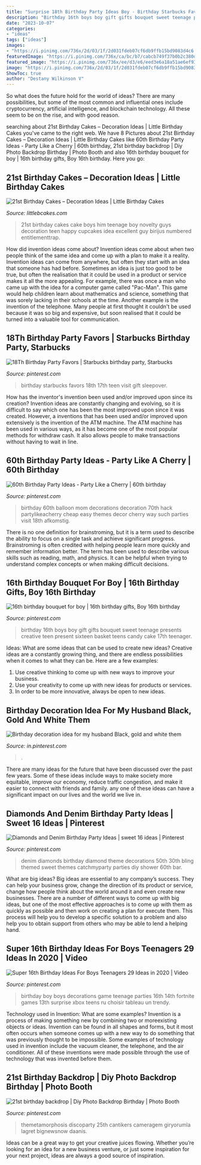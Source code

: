 ```yaml
---
title: "Surprise 18th Birthday Party Ideas Boy - Birthday Starbucks Favors 18th 17th Teen Visit Gift Sleepover"
description: "Birthday 16th boys boy gift gifts bouquet sweet teenage presents creative teen present sixteen basket teens candy cake 17th teenager"
date: "2023-10-07"
categories:
- "ideas"
tags: ["ideas"]
images:
- "https://i.pinimg.com/736x/2d/03/1f/2d031fdeb07cf6db9ffb15bd9083d4c6.jpg"
featuredImage: "https://i.pinimg.com/736x/ca/bc/b7/cabcb749f37b0b2c380df5ef29ae21cd.jpg"
featured_image: "https://i.pinimg.com/736x/ee/d3/e6/eed3e6a18a51ae6ef93db22267e77cc1.jpg"
image: "https://i.pinimg.com/736x/2d/03/1f/2d031fdeb07cf6db9ffb15bd9083d4c6.jpg"
ShowToc: true
author: "Destany Wilkinson V"
---
```



So what does the future hold for the world of ideas? There are many possibilities, but some of the most common and influential ones include cryptocurrency, artificial intelligence, and blockchain technology. All these seem to be on the rise, and with good reason.

	

		
searching about 21st Birthday Cakes – Decoration Ideas | Little Birthday Cakes you've came to the right web. We have 8 Pictures about 21st Birthday Cakes – Decoration Ideas | Little Birthday Cakes like 60th Birthday Party Ideas - Party Like a Cherry | 60th birthday, 21st birthday backdrop | Diy Photo Backdrop Birthday | Photo Booth and also 16th birthday bouquet for boy | 16th birthday gifts, Boy 16th birthday. Here you go:
		
    
## 21st Birthday Cakes – Decoration Ideas | Little Birthday Cakes

<img loading=lazy src="http://www.littlebcakes.com/wp-content/uploads/2014/02/21st-Birthday-Cake.jpg" onerror="this.onerror=null;this.src='https://tse3.mm.bing.net/th?id=OIP.IIe9sO-NtsF3ANnAzBiuNAHaJ4&amp;pid=15.1';" alt="21st Birthday Cakes – Decoration Ideas | Little Birthday Cakes">

_Source: littlebcakes.com_

>21st birthday cakes cake boys him teenage boy novelty guys decoration teen happy cupcakes idea excellent guy birijus numbered entitlementtrap. 

	

How did invention ideas come about?
Invention ideas come about when two people think of the same idea and come up with a plan to make it a reality. Invention ideas can come from anywhere, but often they start with an idea that someone has had before. Sometimes an idea is just too good to be true, but often the realisation that it could be used in a product or service makes it all the more appealing. For example, there was once a man who came up with the idea for a computer game called "Pac-Man". This game would help children learn about mathematics and science, something that was sorely lacking in their schools at the time. Another example is the invention of the telephone. Many people at first thought it couldn't be used because it was so big and expensive, but soon realised that it could be turned into a valuable tool for communication.

    
## 18Th Birthday Party Favors | Starbucks Birthday Party, Starbucks

<img loading=lazy src="https://i.pinimg.com/736x/ca/bc/b7/cabcb749f37b0b2c380df5ef29ae21cd.jpg" onerror="this.onerror=null;this.src='https://tse4.mm.bing.net/th?id=OIP.nPv6V5Q405iLv72FPKRWjwHaGp&amp;pid=15.1';" alt="18Th Birthday Party Favors | Starbucks birthday party, Starbucks">

_Source: pinterest.com_

>birthday starbucks favors 18th 17th teen visit gift sleepover. 

	

How has the inventor's invention been used and/or improved upon since its creation?
Invention ideas are constantly changing and evolving, so it is difficult to say which one has been the most improved upon since it was created. However, a inventions that has been used and/or improved upon extensively is the invention of the ATM machine. The ATM machine has been used in various ways, as it has become one of the most popular methods for withdraw cash. It also allows people to make transactions without having to wait in line.

    
## 60th Birthday Party Ideas - Party Like A Cherry | 60th Birthday

<img loading=lazy src="https://i.pinimg.com/736x/2d/03/1f/2d031fdeb07cf6db9ffb15bd9083d4c6.jpg" onerror="this.onerror=null;this.src='https://tse2.mm.bing.net/th?id=OIP.1sm55PP5nG5wdJOwumBrsAHaLH&amp;pid=15.1';" alt="60th Birthday Party Ideas - Party Like a Cherry | 60th birthday">

_Source: pinterest.com_

>birthday 60th balloon mom decorations decoration 70th hack partylikeacherry cheap easy themes decor cherry way such parties visit 18th afkomstig. 

	

There is no one definition for brainstroming, but it is a term used to describe the ability to focus on a single task and achieve significant progress. Brainstroming is often credited with helping people learn more quickly and remember information better. The term has been used to describe various skills such as reading, math, and physics. It can be helpful when trying to understand complex concepts or when making difficult decisions.

    
## 16th Birthday Bouquet For Boy | 16th Birthday Gifts, Boy 16th Birthday

<img loading=lazy src="https://i.pinimg.com/736x/04/25/7a/04257a695480cfd40b1278fdb3d82216.jpg" onerror="this.onerror=null;this.src='https://tse4.mm.bing.net/th?id=OIP.YNWOYXl84vDeT5DWGVkjhwHaNK&amp;pid=15.1';" alt="16th birthday bouquet for boy | 16th birthday gifts, Boy 16th birthday">

_Source: pinterest.com_

>birthday 16th boys boy gift gifts bouquet sweet teenage presents creative teen present sixteen basket teens candy cake 17th teenager. 

	

Ideas: What are some ideas that can be used to create new ideas?
Creative ideas are a constantly growing thing, and there are endless possibilities when it comes to what they can be. Here are a few examples:
1. Use creative thinking to come up with new ways to improve your business.
2. Use your creativity to come up with new ideas for products or services.
3. In order to be more innovative, always be open to new ideas.

    
## Birthday Decoration Idea For My Husband Black, Gold And White Them

<img loading=lazy src="https://i.pinimg.com/736x/ee/d3/e6/eed3e6a18a51ae6ef93db22267e77cc1.jpg" onerror="this.onerror=null;this.src='https://tse4.mm.bing.net/th?id=OIP.I0dTuo-Qv7IBu03O_q-MQgHaJ3&amp;pid=15.1';" alt="Birthday decoration idea for my husband Black, gold and white them">

_Source: in.pinterest.com_

>. 

	

There are many ideas for the future that have been discussed over the past few years. Some of these ideas include ways to make society more equitable, improve our economy, reduce traffic congestion, and make it easier to connect with friends and family. any one of these ideas can have a significant impact on our lives and the world we live in.

    
## Diamonds And Denim Birthday Party Ideas | Sweet 16 Ideas | Pinterest

<img loading=lazy src="https://i.pinimg.com/736x/cc/57/63/cc5763a9b6d36c2db7975c9ef638ede7--diamond-theme-diamond-party.jpg?b=t" onerror="this.onerror=null;this.src='https://tse3.mm.bing.net/th?id=OIP.tkYWM3ErKa5T_XrrwDO_DAHaJ3&amp;pid=15.1';" alt="Diamonds and Denim Birthday Party Ideas | sweet 16 ideas | Pinterest">

_Source: pinterest.com_

>denim diamonds birthday diamond theme decorations 50th 30th bling themed sweet themes catchmyparty parties diy shower 60th bar. 

	

What are big ideas?
Big ideas are essential to any company’s success. They can help your business grow, change the direction of its product or service, change how people think about the world around it and even create new businesses. There are a number of different ways to come up with big ideas, but one of the most effective approaches is to come up with them as quickly as possible and then work on creating a plan for execute them. This process will help you to develop a specific solution to a problem and also help you to obtain support from others who may be able to lend a helping hand.

    
## Super 16th Birthday Ideas For Boys Teenagers 29 Ideas In 2020 | Video

<img loading=lazy src="https://i.pinimg.com/736x/4e/1e/ed/4e1eed38d2f3fb010efa258221b33dec.jpg" onerror="this.onerror=null;this.src='https://tse2.mm.bing.net/th?id=OIP.ymdrg2x5-HB0uxcbiCzvOAAAAA&amp;pid=15.1';" alt="Super 16th Birthday Ideas For Boys Teenagers 29 Ideas in 2020 | Video">

_Source: pinterest.com_

>birthday boy boys decorations game teenage parties 16th 14th fortnite games 13th surprise xbox teens ru choisir tableau un trendy. 

	

Technology used in Invention: What are some examples?
Invention is a process of making something new by combining two or moreexisting objects or ideas. Invention can be found in all shapes and forms, but it most often occurs when someone comes up with a new way to do something that was previously thought to be impossible. 
Some examples of technology used in invention include the vacuum cleaner, the telephone, and the air conditioner. All of these inventions were made possible through the use of technology that was invented before them.

    
## 21st Birthday Backdrop | Diy Photo Backdrop Birthday | Photo Booth

<img loading=lazy src="https://i.pinimg.com/736x/ef/20/c8/ef20c8eed88873af34be90cdd728e4d0.jpg" onerror="this.onerror=null;this.src='https://tse1.mm.bing.net/th?id=OIP.rfxKisQdJimPhidFEV_dvAHaJ3&amp;pid=15.1';" alt="21st birthday backdrop | Diy Photo Backdrop Birthday | Photo Booth">

_Source: pinterest.com_

>themetamorphosis discoparty 25th cantikers cameragem giryorumla lagret bignewsnow daanis. 

	

Ideas can be a great way to get your creative juices flowing. Whether you’re looking for an idea for a new business venture, or just some inspiration for your next project, ideas are always a good source of inspiration.

